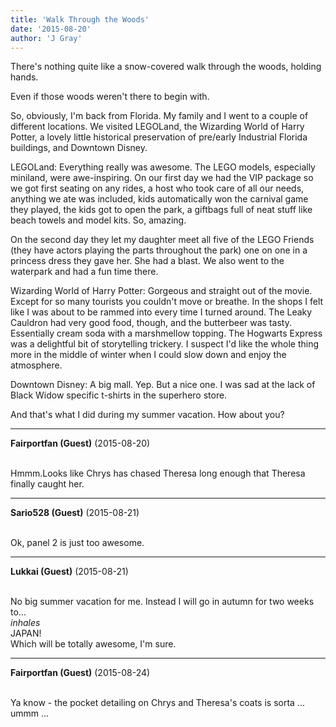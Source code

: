 ```yaml
---
title: 'Walk Through the Woods'
date: '2015-08-20'
author: 'J Gray'
---
```


<p>There's nothing quite like a snow-covered walk through the woods, holding hands.</p><p>Even if those woods weren't there to begin with.</p><p>So, obviously, I'm back from Florida. My family and I went to a couple of different locations. We visited LEGOLand, the Wizarding World of Harry Potter, a lovely little historical preservation of pre/early Industrial Florida buildings, and Downtown Disney.</p><p>LEGOLand: Everything really was awesome. The LEGO models, especially miniland, were awe-inspiring. On our first day we had the VIP package so we got first seating on any rides, a host who took care of all our needs, anything we ate was included, kids automatically won the carnival game they played, the kids got to open the park, a giftbags full of neat stuff like beach towels and model kits. So, amazing. </p><p>On the second day they let my daughter meet all five of the LEGO Friends (they have actors playing the parts throughout the park) one on one in a princess dress they gave her. She had a blast. We also went to the waterpark and had a fun time there. </p><p>Wizarding World of Harry Potter: Gorgeous and straight out of the movie. Except for so many tourists you couldn't move or breathe. In the shops I felt like I was about to be rammed into every time I turned around. The Leaky Cauldron had very good food, though, and the butterbeer was tasty. Essentially cream soda with a marshmellow topping. The Hogwarts Express was a delightful bit of storytelling trickery. I suspect I'd like the whole thing more in the middle of winter when I could slow down and enjoy the atmosphere.</p><p>Downtown Disney: A big mall. Yep. But a nice one. I was sad at the lack of Black Widow specific t-shirts in the superhero store.</p><p>And that's what I did during my summer vacation. How about you?</p>

---
**Fairportfan (Guest)** (2015-08-20)

<br>Hmmm.Looks like Chrys has chased Theresa long enough that Theresa finally caught her.

---
**Sario528 (Guest)** (2015-08-21)

<br> Ok, panel 2 is just too awesome.

---
**Lukkai (Guest)** (2015-08-21)

<br> No big summer vacation for me. Instead I will go in autumn for two weeks to...<br>*inhales*<br>JAPAN!<br>Which will be totally awesome, I'm sure.<br>

---
**Fairportfan (Guest)** (2015-08-24)

<br> Ya know - the pocket detailing on Chrys and Theresa's coats is sorta ... ummm ...

